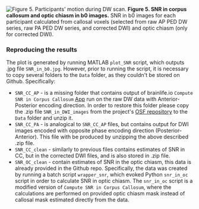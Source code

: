 ![Figure 5. Participants' motion during DW scan.](SNR_in_b0.jpg)
__Figure 5. SNR in corpus callosum and optic chiasm in b0 images.__ SNR in b0 images for each participant calculated from callosal voxels (selected from raw AP PED DW series, raw PA PED DW series, and corrected DWI) and optic chiasm (only for corrected DWI).

### Reproducing the results
The plot is generated by running MATLAB `plot_SNR` script, which outputs .jpg file `SNR_in_b0.jpg`. However, prior to running the script, it is necessary to copy several folders to the `Data` folder, as they couldn't be stored on Github. Specifically:
 - `SNR_CC_AP` - is a missing folder that contains output of brainlife.io `Compute SNR in Corpus Callosum` [App](https://doi.org/10.25663/brainlife.app.120) run on the raw DW data with Anterior-Posterior encoding direction. In order to restore this folder please copy the .zip file `SNR_in_DWI_images` from the project's [OSF repository](https://osf.io/xz29q/) to the `Data` folder and unzip it.
- `SNR_CC_PA` - is analogical to `SNR_CC_AP` files, but contains output for DWI images encoded with opposite phase encoding direction (Posterior-Anterior). This file with be produced by unzipping the above described .zip file.
- `SNR_CC_clean` - similarly to previous files contains estimates of SNR in CC, but in the corrected DWI files, and is also stored in .zip file.
- `SNR_OC_clean` - contain estimates of SNR in the optic chiasm, this data is already provided in the Github repo. Specifically, the data was created by running a batch script `wrapper_snr`, which evoked Python `snr_in_oc` script in order to calculate SNR in optic chiasm. The `snr_in_oc` script is a modified version of `Compute SNR in Corpus Callosum`, where the calculations are performed on provided optic chiasm mask instead of callosal mask estimated directly from the data.
